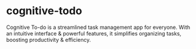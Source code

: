 # cognitive-todo
Cognitive To-do is a streamlined task management app for everyone. With an intuitive interface &amp; powerful features, it simplifies organizing tasks, boosting productivity &amp; efficiency.
